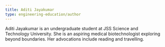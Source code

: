 ```yaml
---
title: Aditi Jayakumar
type: engineering-education/author
---
```

Aditi Jayakumar is an undergraduate student at JSS Science and Technology University. She is an aspiring medical biotechnologist exploring beyond boundaries. Her advocations include reading and travelling. 
